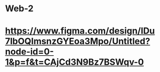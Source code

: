 # Web-2
# https://www.figma.com/design/IDu7lbOQImsnzGYEoa3Mpo/Untitled?node-id=0-1&p=f&t=CAjCd3N9Bz7BSWqv-0